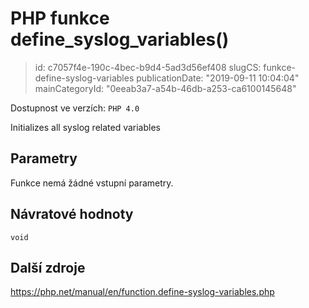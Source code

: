 PHP funkce define_syslog_variables()
====================================

> id: c7057f4e-190c-4bec-b9d4-5ad3d56ef408
> slugCS: funkce-define-syslog-variables
> publicationDate: "2019-09-11 10:04:04"
> mainCategoryId: "0eeab3a7-a54b-46db-a253-ca6100145648"

Dostupnost ve verzích: `PHP 4.0`

Initializes all syslog related variables


Parametry
--------------

Funkce nemá žádné vstupní parametry.

Návratové hodnoty
----------------

`void`



Další zdroje
------------

https://php.net/manual/en/function.define-syslog-variables.php
